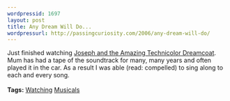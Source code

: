```yaml
---
wordpressid: 1697
layout: post
title: Any Dream Will Do...
wordpressurl: http://passingcuriosity.com/2006/any-dream-will-do/
---
```

Just finished watching <a class="title" href="http://imdb.com/title/tt0175790/">Joseph and the Amazing Technicolor Dreamcoat</a>. Mum has had a tape of the soundtrack for many, many years and often played it in the car. As a result I was able (read: compelled) to sing along to each and every song.<br /><br /><span class="tags"><strong>Tags:</strong> <a rel="tag" href="http://del.icio.us/thsutton/watching">Watching</a> <a rel="tag" href="http://del.icio.us/thsutton/musicals">Musicals</a></span>
